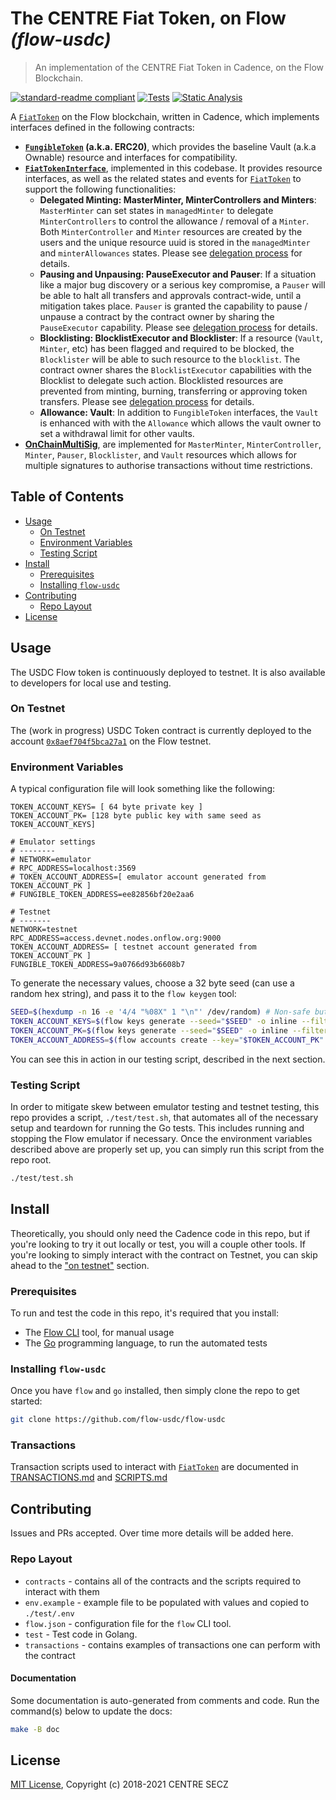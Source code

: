 # The CENTRE Fiat Token, on Flow _(flow-usdc)_

> An implementation of the CENTRE Fiat Token in Cadence, on the Flow Blockchain.

<!-- markdownlint-configure-file { "MD013": { "line_length": 100 } } -->

[![standard-readme compliant](https://img.shields.io/badge/readme%20style-standard-lightgreen.svg?style=flat-square)](https://github.com/RichardLitt/standard-readme)
[![Tests](https://github.com/flow-usdc/flow-usdc/actions/workflows/tests-main.yml/badge.svg)](https://github.com/flow-usdc/flow-usdc/actions/workflows/tests-main.yml)
[![Static Analysis](https://github.com/flow-usdc/flow-usdc/actions/workflows/static-analysis.yml/badge.svg)](https://github.com/flow-usdc/flow-usdc/actions/workflows/static-analysis.yml)

<!-- TODO: Banner? -->

A [`FiatToken`] on the Flow blockchain, written in Cadence, which implements interfaces defined
in the following contracts:

* **[`FungibleToken`] (a.k.a. ERC20)**, which provides the baseline Vault (a.k.a Ownable) resource
and interfaces for compatibility.
* **[`FiatTokenInterface`]**, implemented in this codebase. It provides resource interfaces,
as well as the related states and events for [`FiatToken`] to support the following functionalities:
  * **Delegated Minting: MasterMinter, MinterControllers and Minters**:
  `MasterMinter` can set states in `managedMinter` to  delegate
  `MinterControllers` to control the allowance / removal of a `Minter`.
  Both `MinterController` and `Minter` resources are created by the users
  and the unique resource uuid is stored in the `managedMinter` and `minterAllowances` states.
  Please see [delegation process](./doc/resource-interactions.md) for details.
  * **Pausing and Unpausing: PauseExecutor and Pauser**: If a situation like a major bug discovery
  or a serious key compromise,
  a `Pauser` will be able to halt all transfers and approvals contract-wide,
  until a mitigation takes place.
  `Pauser` is granted the capability to pause / unpause a contract by the contract owner by
  sharing the `PauseExecutor` capability.
  Please see [delegation process](./doc/resource-interactions.md) for details.
  * **Blocklisting: BlocklistExecutor and Blocklister**: If a resource (`Vault`, `Minter`, etc)
  has been flagged and required to be blocked, the `Blocklister` will be able to such resource to
  the `blocklist`. The contract owner shares the `BlocklistExecutor` capabilities with the
  Blocklist to delegate such action.
  Blocklisted resources are prevented from minting, burning, transferring or approving token transfers.
  Please see [delegation process](./doc/resource-interactions.md) for details.
  * **Allowance: Vault**: In addition to `FungibleToken` interfaces,
  the `Vault` is enhanced with with the `Allowance` which allows the vault owner to set a withdrawal
  limit for other vaults.
* **[OnChainMultiSig]**, are implemented for `MasterMinter`, `MinterController`, `Minter`, `Pauser`,
`Blocklister`, and `Vault` resources which allows for multiple signatures to authorise transactions
without time restrictions.

[`FiatToken`]: https://github.com/flow-usdc/flow-usdc/blob/main/contracts/FiatToken.cdc
[`FiatTokenInterface`]: https://github.com/flow-usdc/flow-usdc/blob/main/contracts/FiatTokenInterface.cdc
[`FungibleToken`]: https://docs.onflow.org/core-contracts/fungible-token/
[OnChainMultiSig]: https://github.com/flow-hydraulics/onchain-multisig

## Table of Contents

* [Usage](#usage)
  * [On Testnet](#on-testnet)
  * [Environment Variables](#environment-variables)
  * [Testing Script](#testing-script)
* [Install](#install)
  * [Prerequisites](#prerequisites)
  * [Installing `flow-usdc`](#installing-flow-usdc)
* [Contributing](#contributing)
  * [Repo Layout](#repo-layout)
* [License](#license)

## Usage

The USDC Flow token is continuously deployed to testnet. It is also available to developers
for local use and testing.

### On Testnet

The (work in progress) USDC Token contract is currently deployed to the account
[`0x8aef704f5bca27a1`](https://flow-view-source.com/testnet/account/0x8aef704f5bca27a1/) on the
Flow testnet.

<!-- TODO: Examples -->

### Environment Variables

A typical configuration file will look something like the following:

```shell
TOKEN_ACCOUNT_KEYS= [ 64 byte private key ]
TOKEN_ACCOUNT_PK= [128 byte public key with same seed as TOKEN_ACCOUNT_KEYS]

# Emulator settings
# --------
# NETWORK=emulator
# RPC_ADDRESS=localhost:3569
# TOKEN_ACCOUNT_ADDRESS=[ emulator account generated from TOKEN_ACCOUNT_PK ]
# FUNGIBLE_TOKEN_ADDRESS=ee82856bf20e2aa6

# Testnet
# -------
NETWORK=testnet
RPC_ADDRESS=access.devnet.nodes.onflow.org:9000
TOKEN_ACCOUNT_ADDRESS= [ testnet account generated from TOKEN_ACCOUNT_PK ]
FUNGIBLE_TOKEN_ADDRESS=9a0766d93b6608b7
```

To generate the necessary values, choose a 32 byte seed (can use a random hex string), and
pass it to the `flow keygen` tool:

```bash
SEED=$(hexdump -n 16 -e '4/4 "%08X" 1 "\n"' /dev/random) # Non-safe but usable random numbers
TOKEN_ACCOUNT_KEYS=$(flow keys generate --seed="$SEED" -o inline --filter=Private)
TOKEN_ACCOUNT_PK=$(flow keys generate --seed="$SEED" -o inline --filter=Private)
TOKEN_ACCOUNT_ADDRESS=$(flow accounts create --key="$TOKEN_ACCOUNT_PK" -o inline --filter=Address)
```

You can see this in action in our testing script, described in the next section.

### Testing Script

In order to mitigate skew between emulator testing and testnet testing, this repo provides a
script, `./test/test.sh`, that automates all of the necessary setup and teardown for running the Go
tests. This includes running and stopping the Flow emulator if necessary. Once the environment
variables described above are properly set up, you can simply run this script from the repo
root.

```bash
./test/test.sh
```

## Install

Theoretically, you should only need the Cadence code in this repo, but if you're looking to
try it out locally or test, you will a couple other tools. If you're looking to simply
interact with the contract on Testnet, you can skip ahead to the ["on testnet"](#on-testnet)
section.

### Prerequisites

To run and test the code in this repo, it's required that you install:

* The [Flow CLI](https://docs.onflow.org/flow-cli/) tool, for manual usage
* The [Go](https://golang.org/doc/install) programming language, to run the automated tests

### Installing `flow-usdc`

Once you have `flow` and `go` installed, then simply clone the repo to get started:

```bash
git clone https://github.com/flow-usdc/flow-usdc
```

### Transactions

Transaction scripts used to interact with [`FiatToken`] are documented in
[TRANSACTIONS.md](./doc/TRANSACTIONS.md) and [SCRIPTS.md](./doc/SCRIPTS.md)

## Contributing

Issues and PRs accepted. Over time more details will be added here.

### Repo Layout

* `contracts` - contains all of the contracts and the scripts required to interact with them
* `env.example` - example file to be populated with values and copied to `./test/.env`
* `flow.json` - configuration file for the `flow` CLI tool.
* `test` - Test code in Golang.
* `transactions` - contains examples of transactions one can perform with the contract

#### Documentation

Some documentation is auto-generated from comments and code.
Run the command(s) below to update the docs:

```bash
make -B doc
```

## License

[MIT License](./LICENSE), Copyright (c) 2018-2021 CENTRE SECZ
